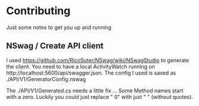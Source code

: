 # Contributing

Just some notes to get you up and running

## NSwag / Create API client

I used https://github.com/RicoSuter/NSwag/wiki/NSwagStudio to generate the client. 
You need to have a local ActivityWatch running on http://localhost:5600/api/swagger.json. 
The config I used is saved as ./API/V1/GeneratorConfig.nswag

The ./API/V1/Generated.cs needs a little fix ...
Some Method names start with a zero. Luckily you could just replace " 0" with just " " (without quotes). 


